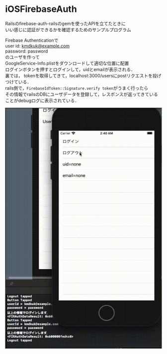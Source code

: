 # iOSFirebaseAuth

Railsのfirebase-auth-railsのgemを使ったAPIを立てたときに  
いい感じに認証ができるかを確認するためのサンプルプログラム  

Firebase Authenticationで  
user id: kmdkuk@example.com  
password: password  
のユーザを作って  
GoogleService-Info.plistをダウンロードして適切な位置に配置  
ログインボタンを押すとログインして，uidとemailが表示される．  
裏では， tokenを取得してきて，localhost:3000/usersにpostリクエストを投げつけている．  
rails側で，`FirebaseIdToken::Signature.verify token`がうまく行ったら  
その情報でrailsのDBにユーザデータを登録して，レスポンスが返ってきていることがdebugログに表示されている．  

![](./firebase_auth.gif)
